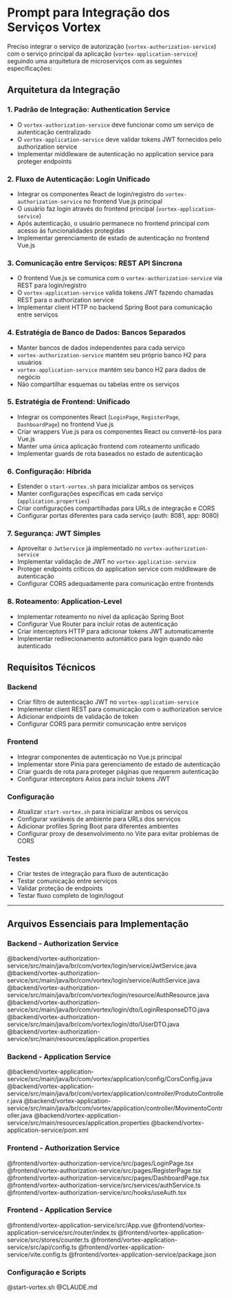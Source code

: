 # Prompt para Integração dos Serviços Vortex

Preciso integrar o serviço de autorização (`vortex-authorization-service`) com o serviço principal da aplicação (`vortex-application-service`) seguindo uma arquitetura de microserviços com as seguintes especificações:

## Arquitetura da Integração

### 1. **Padrão de Integração**: Authentication Service
- O `vortex-authorization-service` deve funcionar como um serviço de autenticação centralizado
- O `vortex-application-service` deve validar tokens JWT fornecidos pelo authorization service
- Implementar middleware de autenticação no application service para proteger endpoints

### 2. **Fluxo de Autenticação**: Login Unificado
- Integrar os componentes React de login/registro do `vortex-authorization-service` no frontend Vue.js principal
- O usuário faz login através do frontend principal (`vortex-application-service`)
- Após autenticação, o usuário permanece no frontend principal com acesso às funcionalidades protegidas
- Implementar gerenciamento de estado de autenticação no frontend Vue.js

### 3. **Comunicação entre Serviços**: REST API Síncrona
- O frontend Vue.js se comunica com o `vortex-authorization-service` via REST para login/registro
- O `vortex-application-service` valida tokens JWT fazendo chamadas REST para o authorization service
- Implementar client HTTP no backend Spring Boot para comunicação entre serviços

### 4. **Estratégia de Banco de Dados**: Bancos Separados
- Manter bancos de dados independentes para cada serviço
- `vortex-authorization-service` mantém seu próprio banco H2 para usuários
- `vortex-application-service` mantém seu banco H2 para dados de negócio
- Não compartilhar esquemas ou tabelas entre os serviços

### 5. **Estratégia de Frontend**: Unificado
- Integrar os componentes React (`LoginPage`, `RegisterPage`, `DashboardPage`) no frontend Vue.js
- Criar wrappers Vue.js para os componentes React ou convertê-los para Vue.js
- Manter uma única aplicação frontend com roteamento unificado
- Implementar guards de rota baseados no estado de autenticação

### 6. **Configuração**: Híbrida
- Estender o `start-vortex.sh` para inicializar ambos os serviços
- Manter configurações específicas em cada serviço (`application.properties`)
- Criar configurações compartilhadas para URLs de integração e CORS
- Configurar portas diferentes para cada serviço (auth: 8081, app: 8080)

### 7. **Segurança**: JWT Simples
- Aproveitar o `JwtService` já implementado no `vortex-authorization-service`
- Implementar validação de JWT no `vortex-application-service`
- Proteger endpoints críticos do application service com middleware de autenticação
- Configurar CORS adequadamente para comunicação entre frontends

### 8. **Roteamento**: Application-Level
- Implementar roteamento no nível da aplicação Spring Boot
- Configurar Vue Router para incluir rotas de autenticação
- Criar interceptors HTTP para adicionar tokens JWT automaticamente
- Implementar redirecionamento automático para login quando não autenticado

## Requisitos Técnicos

### Backend
- Criar filtro de autenticação JWT no `vortex-application-service`
- Implementar client REST para comunicação com o authorization service
- Adicionar endpoints de validação de token
- Configurar CORS para permitir comunicação entre serviços

### Frontend
- Integrar componentes de autenticação no Vue.js principal
- Implementar store Pinia para gerenciamento de estado de autenticação
- Criar guards de rota para proteger páginas que requerem autenticação
- Configurar interceptors Axios para incluir tokens JWT

### Configuração
- Atualizar `start-vortex.sh` para inicializar ambos os serviços
- Configurar variáveis de ambiente para URLs dos serviços
- Adicionar profiles Spring Boot para diferentes ambientes
- Configurar proxy de desenvolvimento no Vite para evitar problemas de CORS

### Testes
- Criar testes de integração para fluxo de autenticação
- Testar comunicação entre serviços
- Validar proteção de endpoints
- Testar fluxo completo de login/logout

---

## Arquivos Essenciais para Implementação

### Backend - Authorization Service
@backend/vortex-authorization-service/src/main/java/br/com/vortex/login/service/JwtService.java
@backend/vortex-authorization-service/src/main/java/br/com/vortex/login/service/AuthService.java
@backend/vortex-authorization-service/src/main/java/br/com/vortex/login/resource/AuthResource.java
@backend/vortex-authorization-service/src/main/java/br/com/vortex/login/dto/LoginResponseDTO.java
@backend/vortex-authorization-service/src/main/java/br/com/vortex/login/dto/UserDTO.java
@backend/vortex-authorization-service/src/main/resources/application.properties

### Backend - Application Service
@backend/vortex-application-service/src/main/java/br/com/vortex/application/config/CorsConfig.java
@backend/vortex-application-service/src/main/java/br/com/vortex/application/controller/ProdutoController.java
@backend/vortex-application-service/src/main/java/br/com/vortex/application/controller/MovimentoController.java
@backend/vortex-application-service/src/main/resources/application.properties
@backend/vortex-application-service/pom.xml

### Frontend - Authorization Service
@frontend/vortex-authorization-service/src/pages/LoginPage.tsx
@frontend/vortex-authorization-service/src/pages/RegisterPage.tsx
@frontend/vortex-authorization-service/src/pages/DashboardPage.tsx
@frontend/vortex-authorization-service/src/services/authService.ts
@frontend/vortex-authorization-service/src/hooks/useAuth.tsx

### Frontend - Application Service
@frontend/vortex-application-service/src/App.vue
@frontend/vortex-application-service/src/router/index.ts
@frontend/vortex-application-service/src/stores/counter.ts
@frontend/vortex-application-service/src/api/config.ts
@frontend/vortex-application-service/vite.config.ts
@frontend/vortex-application-service/package.json

### Configuração e Scripts
@start-vortex.sh
@CLAUDE.md